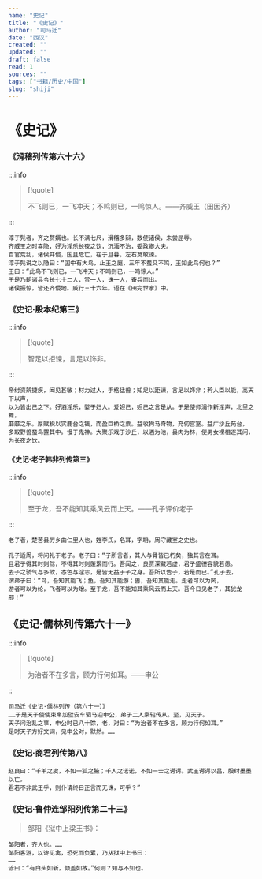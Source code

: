 ```yaml
---
name: "史记"
title: "《史记》"
author: "司马迁"
date: "西汉"
created: ""
updated: ""
draft: false
read: 1
sources: ""
tags: ["书籍/历史/中国"]
slug: "shiji"
---
```


# 《史记》

### 《滑稽列传第六十六》

:::info

> [!quote]
>
> 不飞则已，一飞冲天；不鸣则已，一鸣惊人。——齐威王（田因齐）

:::

```
淳于髡者，齐之赘婿也。长不满七尺，滑稽多辩，数使诸侯，未尝屈辱。
齐威王之时喜隐，好为淫乐长夜之饮，沉湎不治，委政卿大夫。
百官荒乱，诸侯并侵，国且危亡，在于旦暮，左右莫敢谏。
淳于髡说之以隐曰：“国中有大鸟，止王之庭，三年不蜚又不鸣，王知此鸟何也？”
王曰：“此鸟不飞则已，一飞冲天；不鸣则已，一鸣惊人。”
于是乃朝诸县令长七十二人，赏一人，诛一人，奋兵而出。
诸侯振惊，皆还齐侵地。威行三十六年。语在《田完世家》中。
```

### 《史记·殷本纪第三》

:::info

> [!quote]
>
> 智足以拒谏，言足以饰非。

:::

```
帝纣资辨捷疾，闻见甚敏；材力过人，手格猛兽；知足以距谏，言足以饰非；矜人臣以能，高天下以声，
以为皆出己之下。好酒淫乐，嬖于妇人。爱妲己，妲己之言是从。于是使师涓作新淫声，北里之舞，
靡靡之乐。厚赋税以实鹿台之钱，而盈巨桥之粟。益收狗马奇物，充仞宫室。益广沙丘苑台，
多取野兽蜚鸟置其中。慢于鬼神。大聚乐戏于沙丘，以酒为池，县肉为林，使男女裸相逐其闲，为长夜之饮。
```

#### 《史记·老子韩非列传第三》

:::info

> [!quote]
>
> 至于龙，吾不能知其乘风云而上天。——孔子评价老子

:::

```
老子者，楚苦县厉乡曲仁里人也，姓李氏，名耳，字耼，周守藏室之史也。

孔子适周，将问礼于老子。老子曰：“子所言者，其人与骨皆已朽矣，独其言在耳。
且君子得其时则驾，不得其时则蓬累而行。吾闻之，良贾深藏若虚，君子盛德容貌若愚。
去子之骄气与多欲，态色与淫志，是皆无益于子之身。吾所以告子，若是而已。”孔子去，
谓弟子曰：“鸟，吾知其能飞；鱼，吾知其能游；兽，吾知其能走。走者可以为罔，
游者可以为纶，飞者可以为矰。至于龙，吾不能知其乘风云而上天。吾今日见老子，其犹龙邪！”
```

## 《史记·儒林列传第六十一》

:::info

> [!quote]
>
> 为治者不在多言，顾力行何如耳。——申公

::

```
司马迁《史记·儒林列传（第六十一）》
……于是天子使使束帛加璧安车驷马迎申公，弟子二人乘轺传从。至，见天子。
天子问治乱之事，申公时已八十馀，老，对曰：“为治者不在多言，顾力行何如耳。”
是时天子方好文词，见申公对，默然。……
```

### 《史记·商君列传第八》

```
赵良曰：“千羊之皮，不如一狐之腋；千人之诺诺，不如一士之谔谔。武王谔谔以昌，殷纣墨墨以亡。
君若不非武王乎，则仆请终日正言而无诛，可乎？”
```

### 《史记·鲁仲连邹阳列传第二十三》

> 邹阳《狱中上梁王书》：

```
邹阳者，齐人也。……
邹阳客游，以谗见禽，恐死而负累，乃从狱中上书曰：
……
谚曰：“有白头如新，倾盖如故。”何则？知与不知也。
```
